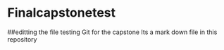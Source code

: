 # Finalcapstonetest
##editting the file
testing Git for the capstone
Its a mark down file in this repository
